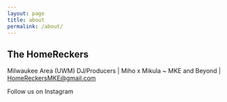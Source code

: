 ```yaml
---
layout: page
title: about
permalink: /about/
---
```


## The HomeReckers

Milwaukee Area (UWM) DJ/Producers | Miho x Mikula ~ MKE and Beyond | <a href="mailto:{{ site.email }}">HomeReckersMKE@gmail.com</a></p>

<div class="_4bl7 _3-90 _a8s"><img class="_1579 img" src="https://www.facebook.com/rsrc.php/v3/yX/r/GyTfJtXWpWL.png" alt=""></div>Follow us on Instagram

 
